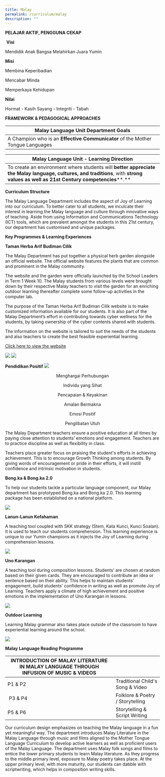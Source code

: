 ```yaml
---
title: Malay
permalink: /curriculum/malay
description: ""
---
```

**PELAJAR AKTIF, PENGGUNA CEKAP**

  

 **Visi**

Mendidik Anak Bangsa Melahirkan Juara Yumin

  
**Misi**

Membina Keperibadian

Mencabar Minda

Memperkaya Kehidupan

  

**Nilai**

Hormat - Kasih Sayang - Integriti - Tabah

  

**FRAMEWORK & PEDAGOGICAL APPROACHES**

| Malay Language Unit Department Goals |
| --- |
| A Champion who is an **Effective Communicator** of the Mother Tongue Languages |

  

| Malay Language Unit - Learning Direction |
| --- |
| To create an environment where students will **better appreciate the Malay language, cultures, and traditions**, with **strong values as well as 21st Century competencies****.** |

  

**Curriculum Structure**

The Malay Language Department includes the aspect of Joy of Learning into our curriculum. To better cater to all students, we inculcate their interest in learning the Malay language and culture through innovative ways of teaching. Aside from using Information and Communications Technology (ICT) tools, which are prevalent amongst the students in this 21st century, our department has customised and unique packages.

**Key Programmes & Learning Experiences**

**Taman Herba Arif Budiman Cilik**

  

The Malay Department has put together a physical herb garden alongside an official website. The official website features the plants that are common and prominent in the Malay community.

  

The website and the garden were officially launched by the School Leaders in Term 1 Week 10. The Malay students from various levels were brought down by their respective Malay teachers to visit the garden for an enriching outdoor learning thereafter complete some follow-up activities in the computer lab.

  

The purpose of the Taman Herba Arif Budiman Cilik website is to make customized information available for our students. It is also part of the Malay Department’s effort in contributing towards cyber wellness for the students, by taking ownership of the cyber contents shared with students.

  

The information on the website is tailored to suit the needs of the students and also teachers to create the best feasible experiential learning.

[Click here to view the website](https://sites.google.com/moe.edu.sg/taman-arif-budiman-cilik/)

![](/images/Picture2.jpg)
![](/images/Picture3.jpg)

**Pendidikan Positif**
![](/images/Malay%20Positive%20Ed%202.jpeg)

<center>
Menghargai Perhubungan  

Individu yang Sihat

Pencapaian & Keyakinan

Amalan Bermakna

Emosi Positif

Penglibatan Utuh
</center>

The Malay Department teachers ensure a positive education at all times by paying close attention to students’ emotions and engagement. Teachers are to practice discipline as well as flexibility in class.

Teachers place greater focus on praising the student's efforts in achieving achievement. This is to encourage Growth Thinking among students. By giving words of encouragement or pride in their efforts, it will instill confidence and intrinsic motivation in students.

  

**Bong.ka & Bong.ka 2.0**

To help our students tackle a particular language component, our Malay department has prototyped Bong.ka and Bong.ka 2.0. This learning package has been established on a national platform.

![](/images/Malay%20Bongka.jpg)

**Lanun-Lanun Kefahaman**

A teaching tool coupled with SKK strategy (Stem, Kata Kunci, Kunci Soalan). It is used to teach our students comprehension. This learning experience is unique to our Yumin champions as it injects the Joy of Learning during comprehension lessons.

![](/images/Malay%20Lanun.jpg)

**Uno Karangan**  

A teaching tool during composition lessons. Students’ are chosen at random based on their given cards. They are encouraged to contribute an idea or sentence based on their ability. This helps to maintain students’ engagement, build students’ confidence in writing as well as promote Joy of Learning. Teachers apply a climate of high achievement and positive emotions in the implementation of Uno Karangan in lessons.

![](/images/Malay%20Uno.jpg)

**Outdoor Learning**  

Learning Malay grammar also takes place outside of the classroom to have experiential learning around the school.

![](/images/Malay%20Outdoor%20Learning.png)

**Malay Language Reading Programme**

| INTRODUCTION OF MALAY LITERATURE IN MALAY LANGUAGE THROUGH INFUSION OF MUSIC & VIDEOS | |
| --- | --- |
| P1 & P2 | Traditional Child's Song & Video |
|  P3 & P4 | Folklore & Poetry / Storytelling  |
| P5 & P6  | Storytelling & Script Writing  |

Our curriculum design emphasizes on teaching the Malay language in a fun yet meaningful way. The department introduces Malay Literature in the Malay Language through music and films aligned to the Mother Tongue Language Curriculum to develop active learners as well as proficient users of the Malay Language. The department uses Malay folk songs and films to entice the lower primary students to learn Malay literature. As they progress to the middle primary level, exposure to Malay poetry takes place. At the upper primary level, with more maturity, our students can dabble with scriptwriting, which helps in composition writing skills.